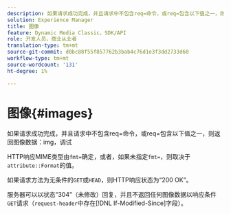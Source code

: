 ```yaml
---
description: 如果请求成功完成，并且请求中不包含req=命令，或req=包含以下值之一，则返回图像数据img，调试。
solution: Experience Manager
title: 图像
feature: Dynamic Media Classic，SDK/API
role: 开发人员，商业从业者
translation-type: tm+mt
source-git-commit: d0bc88f55f857762b3bab4c76d1e3f3dd2733d60
workflow-type: tm+mt
source-wordcount: '131'
ht-degree: 1%

---
```



# 图像{#images}

如果请求成功完成，并且请求中不包含req=命令，或req=包含以下值之一，则返回图像数据：img，调试

HTTP响应MIME类型由`fmt=`确定，或者，如果未指定`fmt=`，则取决于`attribute::Format`的值。

如果请求方法为无条件的`GET`或`HEAD`，则HTTP响应状态为“200 OK”。

服务器可以以状态“304”（未修改）回复，并且不返回任何图像数据以响应条件`GET`请求（`request-header`中存在[!DNL If-Modified-Since]字段）。
